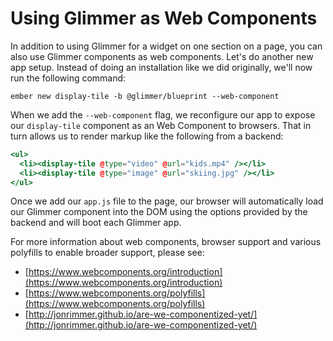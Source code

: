 # Using Glimmer as Web Components

In addition to using Glimmer for a widget on one section on a page, you can also use Glimmer components as web components. Let's do another new app setup. Instead of doing an installation like we did originally, we'll now run the following command:

`ember new display-tile -b @glimmer/blueprint --web-component`

When we add the `--web-component` flag, we reconfigure our app to expose our `display-tile` component as an Web Component to browsers. That in turn allows us to render markup like the following from a backend:

```hbs
<ul>
  <li><display-tile @type="video" @url="kids.mp4" /></li>
  <li><display-tile @type="image" @url="skiing.jpg" /></li>
</ul>
```
Once we add our `app.js` file to the page, our browser will automatically load our Glimmer component into the DOM using the options provided by the backend and will boot each Glimmer app.

For more information about web components, browser support and various polyfills to enable broader support, please see:

- [https://www.webcomponents.org/introduction](https://www.webcomponents.org/introduction)
- [https://www.webcomponents.org/polyfills](https://www.webcomponents.org/polyfills)
- [http://jonrimmer.github.io/are-we-componentized-yet/](http://jonrimmer.github.io/are-we-componentized-yet/)